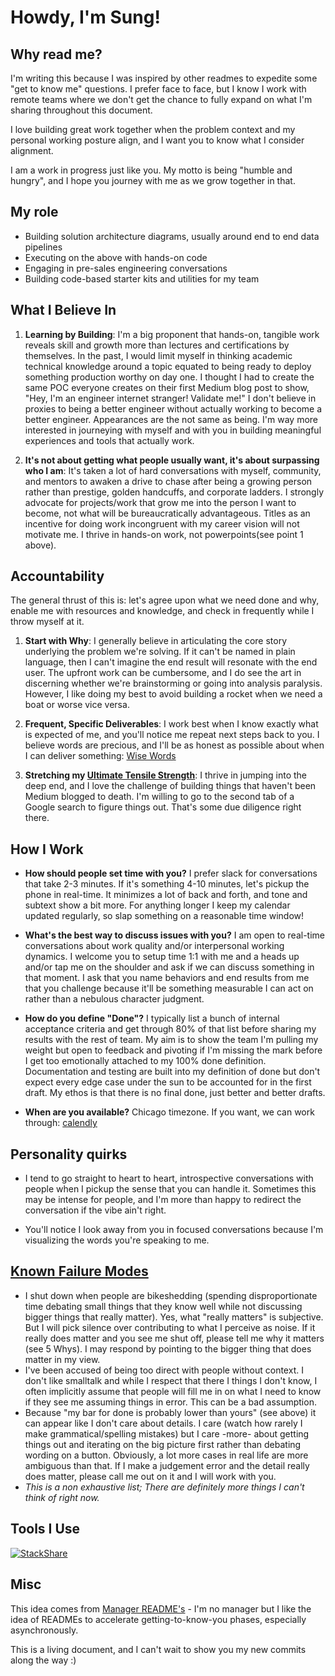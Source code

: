 # Howdy, I'm Sung!

## Why read me?

I'm writing this because I was inspired by other readmes to expedite some "get to know me" questions. I prefer face to face, but I know I work with remote teams where we don't get the chance to fully expand on what I'm sharing throughout this document.

I love building great work together when the problem context and my personal working posture align, and I want you to know what I consider alignment.

I am a work in progress just like you. My motto is being "humble and hungry", and I hope you journey with me as we grow together in that.

## My role

- Building solution architecture diagrams, usually around end to end data pipelines
- Executing on the above with hands-on code
- Engaging in pre-sales engineering conversations
- Building code-based starter kits and utilities for my team

## What I Believe In

1. **Learning by Building**: I'm a big proponent that hands-on, tangible work reveals skill and growth more than lectures and certifications by themselves. In the past, I would limit myself in thinking academic technical knowledge around a topic equated to being ready to deploy something production worthy on day one. I thought I had to create the same POC everyone creates on their first Medium blog post to show, "Hey, I'm an engineer internet stranger! Validate me!" I don't believe in proxies to being a better engineer without actually working to become a better engineer. Appearances are the not same as being. I'm way more interested in journeying with myself and with you in building meaningful experiences and tools that actually work.

1. **It's not about getting what people usually want, it's about surpassing who I am**: It's taken a lot of hard conversations with myself, community, and mentors to awaken a drive to chase after being a growing person rather than prestige, golden handcuffs, and corporate ladders. I strongly advocate for projects/work that grow me into the person I want to become, not what will be bureaucratically advantageous. Titles as an incentive for doing work incongruent with my career vision will not motivate me. I thrive in hands-on work, not powerpoints(see point 1 above).

## Accountability

The general thrust of this is: let's agree upon what we need done and why, enable me with resources and knowledge, and check in frequently while I throw myself at it.

1. **Start with Why**: I generally believe in articulating the core story underlying the problem we're solving. If it can't be named in plain language, then I can't imagine the end result will resonate with the end user. The upfront work can be cumbersome, and I do see the art in discerning whether we're brainstorming or going into analysis paralysis. However, I like doing my best to avoid building a rocket when we need a boat or worse vice versa.

2. **Frequent, Specific Deliverables**: I work best when I know exactly what is expected of me, and you'll notice me repeat next steps back to you. I believe words are precious, and I'll be as honest as possible about when I can deliver something: [Wise Words](https://www.youtube.com/watch?v=7uUAUDGl5-U&feature=youtu.be&t=34)

3. **Stretching my [Ultimate Tensile Strength](https://simple.wikipedia.org/wiki/Tensile_strength)**: I thrive in jumping into the deep end, and I love the challenge of building things that haven't been Medium blogged to death. I'm willing to go to the second tab of a Google search to figure things out. That's some due diligence right there.

## How I Work

- **How should people set time with you?** I prefer slack for conversations that take 2-3 minutes. If it's something 4-10 minutes, let's pickup the phone in real-time. It minimizes a lot of back and forth, and tone and subtext show a bit more. For anything longer I keep my calendar updated regularly, so slap something on a reasonable time window!

- **What's the best way to discuss issues with you?** I am open to real-time conversations about work quality and/or interpersonal working dynamics. I welcome you to setup time 1:1 with me and a heads up and/or tap me on the shoulder and ask if we can discuss something in that moment. I ask that you name behaviors and end results from me that you challenge because it'll be something measurable I can act on rather than a nebulous character judgment.

- **How do you define "Done"?** I typically list a bunch of internal acceptance criteria and get through 80% of that list before sharing my results with the rest of team. My aim is to show the team I'm pulling my weight but open to feedback and pivoting if I'm missing the mark before I get too emotionally attached to my 100% done definition. Documentation and testing are built into my definition of done but don't expect every edge case under the sun to be accounted for in the first draft. My ethos is that there is no final done, just better and better drafts.

- **When are you available?** Chicago timezone. If you want, we can work through: [calendly](https://calendly.com/)

## Personality quirks

- I tend to go straight to heart to heart, introspective conversations with people when I pickup the sense that you can handle it. Sometimes this may be intense for people, and I'm more than happy to redirect the conversation if the vibe ain't right.

- You'll notice I look away from you in focused conversations because I'm visualizing the words you're speaking to me.

## [Known Failure Modes](https://docs.google.com/presentation/d/1df5MALZKZU6lOeIXUiO-h6ReFM3KuIpnapSE97IZnX4/edit#slide=id.p)

- I shut down when people are bikeshedding (spending disproportionate time debating small things that they know well while not discussing bigger things that really matter). Yes, what "really matters" is subjective. But I will pick silence over contributing to what I perceive as noise. If it really does matter and you see me shut off, please tell me why it matters (see 5 Whys). I may respond by pointing to the bigger thing that does matter in my view.
- I've been accused of being too direct with people without context. I don't like smalltalk and while I respect that there I things I don't know, I often implicitly assume that people will fill me in on what I need to know if they see me assuming things in error. This can be a bad assumption.
- Because "my bar for done is probably lower than yours" (see above) it can appear like I don't care about details. I care (watch how rarely I make grammatical/spelling mistakes) but I care -more- about getting things out and iterating on the big picture first rather than debating wording on a button. Obviously, a lot more cases in real life are more ambiguous than that. If I make a judgement error and the detail really does matter, please call me out on it and I will work with you.
- _This is a non exhaustive list; There are definitely more things I can't think of right now._

## Tools I Use

[![StackShare](http://img.shields.io/badge/tech-stack-0690fa.svg?style=flat)](https://stackshare.io/sungchun12/my-stack)

## Misc

This idea comes from [Manager README's](https://hackernoon.com/12-manager-readmes-from-silicon-valleys-top-tech-companies-26588a660afe) - I'm no manager but I like the idea of READMEs to accelerate getting-to-know-you phases, especially asynchronously.

This is a living document, and I can't wait to show you my new commits along the way :)
